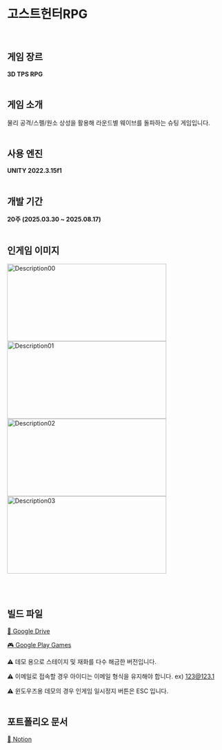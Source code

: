 # 고스트헌터RPG
<br>

## 게임 장르
**3D TPS RPG**
<br><br>

## 게임 소개
물리 공격/스펠/원소 상성을 활용해 라운드별 웨이브를 돌파하는 슈팅 게임입니다.
<br><br>

## 사용 엔진
**UNITY 2022.3.15f1**
<br><br>

## 개발 기간
**20주 (2025.03.30 ~ 2025.08.17)**
<br><br>

## 인게임 이미지
<img width="368.64" height="180" alt="Description00" src="https://github.com/user-attachments/assets/843a82ae-b206-433c-a8cb-c302ce11e862" />
<img width="368.64" height="180" alt="Description01" src="https://github.com/user-attachments/assets/5a12fb39-c5c9-4da7-8079-f31522d0897d" />
<img width="368.64" height="180" alt="Description02" src="https://github.com/user-attachments/assets/eaae1f48-6ff4-4d31-b69a-bf35c0d8f13e" />
<img width="368.64" height="180" alt="Description03" src="https://github.com/user-attachments/assets/86040877-0a34-4ff5-86cb-aaac21354c6d" />

<br><br>

## 빌드 파일
[📁 Google Drive](https://drive.google.com/drive/folders/1MbMq7kMcM522uGVxgy5OxMhocLUM3t-k?usp=drive_link)

[🎮 Google Play Games](https://play.google.com/apps/internaltest/4701449806023983690)

⚠️ 데모 용으로 스테이지 및 재화를 다수 해금한 버전입니다.

⚠️ 이메일로 접속할 경우 아이디는 이메일 형식을 유지해야 합니다. ex) 123@123.1

⚠️ 윈도우즈용 데모의 경우 인게임 일시정지 버튼은 ESC 입니다.
<br><br>

## 포트폴리오 문서
[📄 Notion](https://bohem026.notion.site/RPG-25a3cbfc479280838cebc5dbab2d9f66?pvs=143)
